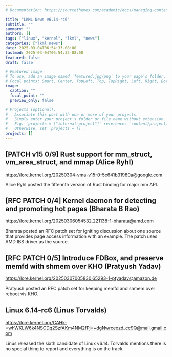 ```yaml
---
# Documentation: https://sourcethemes.com/academic/docs/managing-content/

title: "LKML News v6.14-rc6"
subtitle: ""
summary: ""
authors: []
tags: ["linux", "kernel", "lkml", "news"]
categories: ["lkml news"]
date: 2025-03-04T06:54:33-08:00
lastmod: 2025-03-04T06:54:33-08:00
featured: false
draft: false

# Featured image
# To use, add an image named `featured.jpg/png` to your page's folder.
# Focal points: Smart, Center, TopLeft, Top, TopRight, Left, Right, BottomLeft, Bottom, BottomRight.
image:
  caption: ""
  focal_point: ""
  preview_only: false

# Projects (optional).
#   Associate this post with one or more of your projects.
#   Simply enter your project's folder or file name without extension.
#   E.g. `projects = ["internal-project"]` references `content/project/deep-learning/index.md`.
#   Otherwise, set `projects = []`.
projects: []
---
```


[PATCH v15 0/9] Rust support for mm_struct, vm_area_struct, and mmap (Alice Ryhl)
---------------------------------------------------------------------------------

https://lore.kernel.org/20250304-vma-v15-0-5c641b31980a@google.com

Alice Ryhl posted the fiftennth version of Rust binding for major mm API.


[RFC PATCH 0/4] Kernel daemon for detecting and promoting hot pages (Bharata B Rao)
-----------------------------------------------------------------------------------

https://lore.kernel.org/20250306054532.221138-1-bharata@amd.com

Bharata posted an RFC patch set for igniting discussion about one source that
provides page access information with an example.  The patch uses AMD IBS
driver as the source.


[RFC PATCH 0/5] Introduce FDBox, and preserve memfd with shmem over KHO (Pratyush Yadav)
----------------------------------------------------------------------------------------

https://lore.kernel.org/20250307005830.65293-1-ptyadav@amazon.de

Pratyush posted an RFC patch set for keeping memfd and shmem over reboot vis
KHO.


Linux 6.14-rc6 (Linus Torvalds)
-------------------------------

https://lore.kernel.org/CAHk-=whWKLW6k4NSCDq2SzfAKm4NM2fPj=+dgNwrceozd_cc9Q@mail.gmail.com

Linus released the sixth candidate of Linux v6.14.  Torvalds mentions there is
no special thing to report and everything is on the track.
